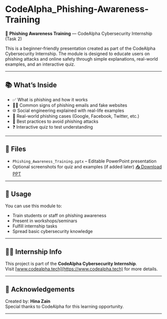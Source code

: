 # CodeAlpha_Phishing-Awareness-Training

🚨 **Phishing Awareness Training** — CodeAlpha Cybersecurity Internship (Task 2)

This is a beginner-friendly presentation created as part of the CodeAlpha Cybersecurity Internship. The module is designed to educate users on phishing attacks and online safety through simple explanations, real-world examples, and an interactive quiz.

---

## 📚 What’s Inside

- ✅ What is phishing and how it works  
- 🕵️‍♂️ Common signs of phishing emails and fake websites  
- 🌐 Social engineering explained with real-life examples  
- 🧠 Real-world phishing cases (Google, Facebook, Twitter, etc.)  
- 🔐 Best practices to avoid phishing attacks  
- ❓ Interactive quiz to test understanding

---

## 📂 Files

- `Phishing_Awareness_Training.pptx` – Editable PowerPoint presentation
- Optional screenshots for quiz and examples (if added later)
[📥 Download PPT](https://github.com/username/repo/blob/main/Phishing-Awareness-Training.pptx?raw=true)


---

## 📌 Usage

You can use this module to:
- Train students or staff on phishing awareness  
- Present in workshops/seminars  
- Fulfill internship tasks  
- Spread basic cybersecurity knowledge

---

## 🧑‍💻 Internship Info

This project is part of the **CodeAlpha Cybersecurity Internship**.  
Visit [www.codealpha.tech](https://www.codealpha.tech) for more details.

---

## 🙌 Acknowledgements

Created by: **Hina Zain**  
Special thanks to CodeAlpha for this learning opportunity.

---

